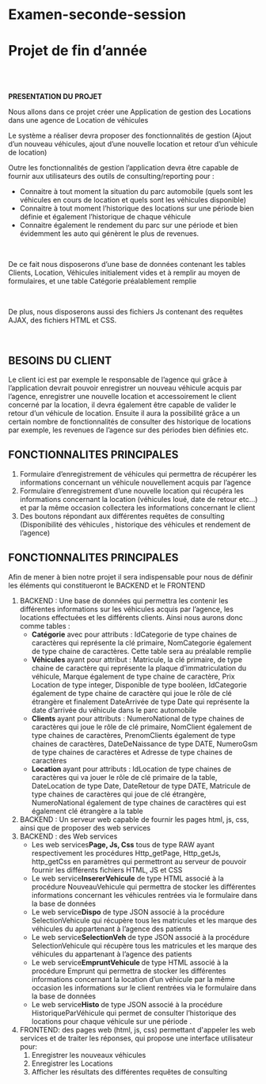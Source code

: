 # Examen-seconde-session
<h1><strong>Projet de fin d’année</strong> </h1><br><br>
<p><strong>PRESENTATION DU PROJET</strong></p>
<p>Nous allons dans ce projet créer une Application de gestion des Locations dans une agence de Location de véhicules</p>
<p>Le système a réaliser devra proposer des fonctionnalités de gestion (Ajout d’un nouveau véhicules, ajout d’une nouvelle location et retour d’un véhicule de location)</p> <p>Outre les fonctionnalités de gestion l’application devra être capable de fournir aux utilisateurs des outils de consulting/reporting pour :</p>
        
 <ul>
            <li>Connaitre à tout moment la situation du parc automobile (quels sont les véhicules en cours de location et quels sont les véhicules disponible)</li>
            <li>Connaitre à tout moment l’historique des locations sur une période bien définie et également l’historique de chaque véhicule</li>
            <li>Connaitre également le rendement du parc sur une période et bien évidemment les auto qui génèrent le plus de revenues.</li>
            
  </ul><br>
 <p>De ce fait nous disposerons d’une base de données contenant les tables Clients, Location, Véhicules initialement vides et à remplir au moyen de formulaires, et une table Catégorie  préalablement remplie </p><br>
        
  <p>De plus, nous disposerons aussi des fichiers Js contenant des requêtes AJAX, des fichiers HTML et CSS. </p><br>
        
<h2><strong> BESOINS DU CLIENT</strong></h2>
 <p> Le client ici est par exemple le responsable de l’agence qui grâce à l’application devrait pouvoir enregistrer un nouveau véhicule acquis par l’agence, enregistrer une nouvelle location et accessoirement le client concerné par la location, il devra également être capable de valider le retour d’un véhicule de location. Ensuite il aura la possibilité grâce a un certain nombre de fonctionnalités de consulter des historique de locations par exemple, les revenues de l’agence sur des périodes bien  définies etc.</p>
        
  <h2><strong> 
FONCTIONNALITES PRINCIPALES
</strong></h2><ol>
            <li>Formulaire d’enregistrement de véhicules qui permettra de récupérer les informations concernant un véhicule nouvellement acquis par l’agence </li>
            <li>Formulaire d’enregistrement d’une nouvelle location qui récupéra les informations concernant la location (véhicules loué, date de retour etc…) et par la même occasion collectera les informations concernant le client  </li>
             <li>Des boutons répondant aux différentes  requêtes de consulting (Disponibilité des véhicules , historique des véhicules et rendement de l’agence)   </li>
        </ol>
        
  <h2><strong> 
FONCTIONNALITES PRINCIPALES
</strong></h2>
        
 <p>Afin de mener à bien notre projet il sera indispensable pour nous de définir les éléments qui constitueront le BACKEND et le FRONTEND</p>
        
 <ol>
            <li>	BACKEND : Une base de données qui permettra les contenir les différentes informations sur les véhicules acquis par l’agence, les locations effectuées et les différents clients. Ainsi nous aurons donc comme tables :
                <ul><li><strong>Catégorie</strong> avec pour attributs : IdCategorie de type chaines de caractères qui représente la clé primaire, NomCategorie également de type chaine de caractères. Cette table sera au préalable remplie
                    
  </li>
  <li><strong>Véhicules </strong>ayant pour attribut : Matricule, la clé primaire, de type chaine de caractère qui représente la plaque d’immatriculation du véhicule, Marque également de type chaine de caractère, Prix Location de type integer, Disponible de type booléen, IdCategorie également de type chaine de caractère qui joue le rôle de clé étrangère et finalement DateArrivée de type Date qui représente la date d’arrivée du véhicule dans le parc automobile
                    
  </li>
                    
  <li><strong>	Clients </strong>ayant pour attributs : NumeroNational de type chaines de caractères qui joue le rôle de clé primaire, NomClient également de type chaines de caractères, PrenomClients également de type chaines de caractères, DateDeNaissance de type DATE, NumeroGsm de type chaines de caractères et Adresse de type chaines de caractères 
                    
  </li>
   <li><strong>	Location </strong>ayant pour attributs : IdLocation de type chaines de caractères qui va jouer le rôle de clé primaire de la table, DateLocation de type Date, DateRetour de type DATE, Matricule de type chaines de caractères qui joue de clé étrangère, NumeroNational également de type chaines de caractères qui est également clé étrangère a la table 
                    
  </li>
                </ul>
            </li>
             <li>BACKEND : Un serveur web capable de fournir les pages html, js, css, ainsi que de proposer des web services
            </li>
            
 <li>BACKEND : des Web services
                  
  <ul>
                      <li>	Les web services<strong>Page, Js, Css</strong>  tous de type RAW ayant respectivement les procédures Http_getPage, Http_getJs, http_getCss en paramètres qui permettront au serveur de pouvoir fournir les différents fichiers HTML, JS et CSS</li>
                      
 <li>	Le web service<strong>InsererVehicule</strong>  de type HTML associé à la procédure NouveauVehicule qui permettra de stocker les différentes informations concernant les véhicules rentrées via le formulaire dans la base de données</li>
                      
  <li>	Le web service<strong>Dispo</strong> de type JSON associé à la procédure SelectionVehicule qui récupère tous les matricules et les marque des véhicules du appartenant à l’agence des patients </li>
                      
  <li>	Le web service<strong>SelectionVeh </strong> de type JSON associé à la procédure SelectionVehicule qui récupère tous les matricules et les marque des véhicules du appartenant à l’agence des patients  </li>
                      
   <li>	Le web service<strong>EmpruntVehicule </strong> de type HTML associé à la procédure Emprunt qui permettra de stocker les différentes informations concernant la location d’un véhicule par la même occasion les informations sur le client rentrées via le formulaire dans la base de données  </li>
                      
   <li>	Le web service<strong>Histo </strong> de type JSON associé à la procédure HistoriqueParVéhicule qui permet de consulter l’historique des locations pour chaque véhicule sur une période .</li>
      </ul>
    </li>
  <li>
                FRONTEND: des pages web (html, js, css) permettant d'appeler les web services et de traiter les réponses, qui propose une interface utilisateur pour:
                
  <ol>
                <li>Enregistrer les nouveaux véhicules
                    </li>
                     <li>	Enregistrer les Locations
                    </li>
                    <li>	Afficher les résultats des différentes requêtes de consulting
                    </li>
                </ol>
            </li>
        </ol>
        
       
        
        
        
        
        


